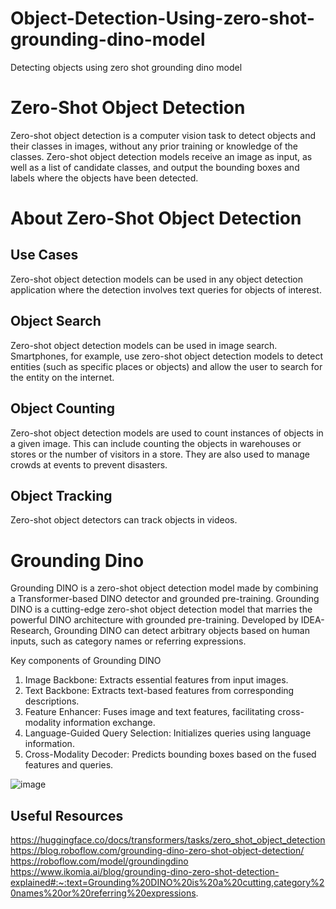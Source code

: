 # Object-Detection-Using-zero-shot-grounding-dino-model
Detecting objects using zero shot grounding dino model

# Zero-Shot Object Detection
Zero-shot object detection is a computer vision task to detect objects and their classes in images, without any prior training or knowledge of the classes. Zero-shot object detection models receive an image as input, as well as a list of candidate classes, and output the bounding boxes and labels where the objects have been detected.

# About Zero-Shot Object Detection

## Use Cases
Zero-shot object detection models can be used in any object detection application where the detection involves text queries for objects of interest.

## Object Search
Zero-shot object detection models can be used in image search. Smartphones, for example, use zero-shot object detection models to detect entities (such as specific places or objects) and allow the user to search for the entity on the internet.

## Object Counting
Zero-shot object detection models are used to count instances of objects in a given image. This can include counting the objects in warehouses or stores or the number of visitors in a store. They are also used to manage crowds at events to prevent disasters.

## Object Tracking
Zero-shot object detectors can track objects in videos.


# Grounding Dino
Grounding DINO is a zero-shot object detection model made by combining a Transformer-based DINO detector and grounded pre-training.
Grounding DINO is a cutting-edge zero-shot object detection model that marries the powerful DINO architecture with grounded pre-training. Developed by IDEA-Research, Grounding DINO can detect arbitrary objects based on human inputs, such as category names or referring expressions.

Key components of Grounding DINO
1. Image Backbone: Extracts essential features from input images.
2. Text Backbone: Extracts text-based features from corresponding descriptions.
3. Feature Enhancer: Fuses image and text features, facilitating cross-modality information exchange.
4. Language-Guided Query Selection: Initializes queries using language information.
5. Cross-Modality Decoder: Predicts bounding boxes based on the fused features and queries.

![image](https://github.com/AkhilJx/Object-Detection-Using-zero-shot-dino-model/assets/78065413/88a26a75-3431-4439-bed3-d3865bfab45a)


## Useful Resources
https://huggingface.co/docs/transformers/tasks/zero_shot_object_detection
https://blog.roboflow.com/grounding-dino-zero-shot-object-detection/
https://roboflow.com/model/groundingdino
https://www.ikomia.ai/blog/grounding-dino-zero-shot-detection-explained#:~:text=Grounding%20DINO%20is%20a%20cutting,category%20names%20or%20referring%20expressions.
